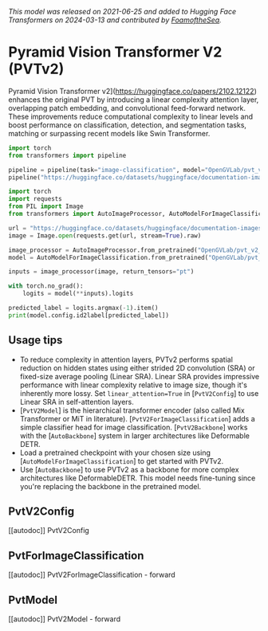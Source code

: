 <!--Copyright 2024 The HuggingFace Team. All rights reserved.

Licensed under the Apache License, Version 2.0 (the "License"); you may not use this file except in compliance with
the License. You may obtain a copy of the License at

http://www.apache.org/licenses/LICENSE-2.0

Unless required by applicable law or agreed to in writing, software distributed under the License is distributed on
an "AS IS" BASIS, WITHOUT WARRANTIES OR CONDITIONS OF ANY KIND, either express or implied. See the License for the
specific language governing permissions and limitations under the License.
-->
*This model was released on 2021-06-25 and added to Hugging Face Transformers on 2024-03-13 and contributed by [FoamoftheSea](https://huggingface.co/FoamoftheSea).*

# Pyramid Vision Transformer V2 (PVTv2)

Pyramid Vision Transformer v2](https://huggingface.co/papers/2102.12122) enhances the original PVT by introducing a linear complexity attention layer, overlapping patch embedding, and convolutional feed-forward network. These improvements reduce computational complexity to linear levels and boost performance on classification, detection, and segmentation tasks, matching or surpassing recent models like Swin Transformer.

<hfoptions id="usage">
<hfoption id="Pipeline">

```py
import torch
from transformers import pipeline

pipeline = pipeline(task="image-classification", model="OpenGVLab/pvt_v2_b0", dtype="auto")
pipeline("https://huggingface.co/datasets/huggingface/documentation-images/resolve/main/pipeline-cat-chonk.jpeg")
```

</hfoption>
<hfoption id="AutoModel">

```python
import torch
import requests
from PIL import Image
from transformers import AutoImageProcessor, AutoModelForImageClassification

url = "https://huggingface.co/datasets/huggingface/documentation-images/resolve/main/pipeline-cat-chonk.jpeg"
image = Image.open(requests.get(url, stream=True).raw)

image_processor = AutoImageProcessor.from_pretrained("OpenGVLab/pvt_v2_b0")
model = AutoModelForImageClassification.from_pretrained("OpenGVLab/pvt_v2_b0", dtype="auto")

inputs = image_processor(image, return_tensors="pt")

with torch.no_grad():
    logits = model(**inputs).logits

predicted_label = logits.argmax(-1).item()
print(model.config.id2label[predicted_label])
```

</hfoption>
</hfoptions>

## Usage tips

- To reduce complexity in attention layers, PVTv2 performs spatial reduction on hidden states using either strided 2D convolution (SRA) or fixed-size average pooling (Linear SRA). Linear SRA provides impressive performance with linear complexity relative to image size, though it's inherently more lossy. Set `linear_attention=True` in [`PvtV2Config`] to use Linear SRA in self-attention layers.
- [`PvtV2Model`] is the hierarchical transformer encoder (also called Mix Transformer or MiT in literature). [`PvtV2ForImageClassification`] adds a simple classifier head for image classification. [`PvtV2Backbone`] works with the [`AutoBackbone`] system in larger architectures like Deformable DETR.
- Load a pretrained checkpoint with your chosen size using [`AutoModelForImageClassification`] to get started with PVTv2.
- Use [`AutoBackbone`] to use PVTv2 as a backbone for more complex architectures like DeformableDETR. This model needs fine-tuning since you're replacing the backbone in the pretrained model.

## PvtV2Config

[[autodoc]] PvtV2Config

## PvtForImageClassification

[[autodoc]] PvtV2ForImageClassification
    - forward

## PvtModel

[[autodoc]] PvtV2Model
    - forward

